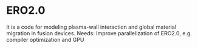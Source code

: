 # ERO2.0
It is a code for modeling plasma-wall interaction and global material migration in fusion devices.
Needs: Improve parallelization of ERO2.0, e.g. compiler optimization and GPU
